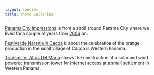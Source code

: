 ```yaml
---
layout: special
title: Photo Galleries
---
```


[Panama City Impressions](PanamaCityImpressions/) is from a stroll around Panama City where we lived for a couple of years from [2006](/2006/12/31/highlights-2006.html) on.

[Festival de Naranja in Cacoa](Festival-de-Naranja-in-Cacao/) is about the celebration of the orange production in the small village of Cacoa in Western Panama.

[Transmitter Altos Del Maria](TransmitterAltosDelMaria/) shows the construction of a solar and wind powered transmission tower for Internet access at a small settlement in Western Panama.
